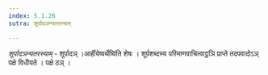 ```yaml
---
index: 5.1.26
sutra: शूर्पादञन्यतरस्याम्

---
```

_शूर्पादञन्यतरस्याम्_ - शूर्पादञ् ।आर्हीयेष्वर्थेष्वि॑ति शेषः । शूर्पशब्दस्य परिमाणवाचित्वाट्ठञि प्राप्ते तदपवादोऽञ् पक्षे विधीयते । पक्षे ठञ् ।